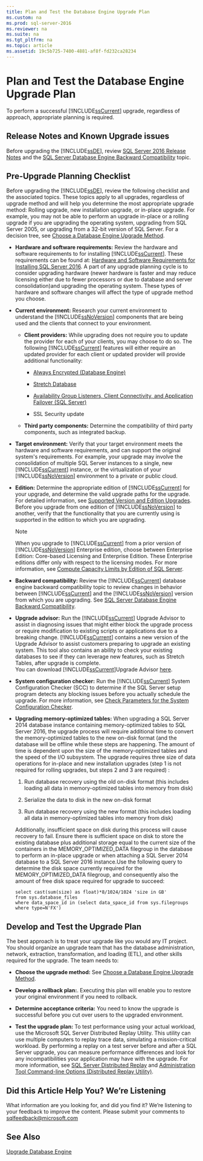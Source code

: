 ```yaml
---
title: Plan and Test the Database Engine Upgrade Plan
ms.custom: na
ms.prod: sql-server-2016
ms.reviewer: na
ms.suite: na
ms.tgt_pltfrm: na
ms.topic: article
ms.assetid: 19c5b725-7400-4881-af8f-fd232ca28234
---
```

# Plan and Test the Database Engine Upgrade Plan
  To perform a successful [!INCLUDE[ssCurrent](../../Token\Other/ssCurrent_md.md)] upgrade, regardless of approach, appropriate planning is required.  
  
## Release Notes and Known Upgrade issues  
 Before upgrading the [!INCLUDE[ssDE](../../Token\Other/ssDE_md.md)], review [SQL Server 2016 Release Notes](../../Topics\TopicNameNotContainA/SQL-Server-2016-Release-Notes.md) and the [SQL Server Database Engine Backward Compatibility](../../Topics\TopicNameNotContainA/SQL-Server-Database-Engine-Backward-Compatibility.md) topic.  
  
## Pre\-Upgrade Planning Checklist  
 Before upgrading the [!INCLUDE[ssDE](../../Token\Other/ssDE_md.md)], review the following checklist and the associated topics. These topics apply to all upgrades, regardless of upgrade method and will help you determine the most appropriate upgrade method: Rolling upgrade, new installation upgrade, or in\-place upgrade. For example, you may not be able to perform an upgrade in\-place or a rolling upgrade if you are upgrading the operating system, upgrading from SQL Server 2005, or upgrading from a 32\-bit version of SQL Server. For a decision tree, see [Choose a Database Engine Upgrade Method](../../Topics\TopicNameContainA/Choose-a-Database-Engine-Upgrade-Method.md).  
  
-   **Hardware and software requirements:** Review the hardware and software requirements to for installing [!INCLUDE[ssCurrent](../../Token\Other/ssCurrent_md.md)]. These requirements can be found at: [Hardware and Software Requirements for Installing SQL Server 2016](../../Topics\TopicNameNotContainA/Hardware-and-Software-Requirements-for-Installing-SQL-Server-2016.md). A part of any upgrade planning cycle is to consider upgrading hardware \(newer hardware is faster and may reduce licensing either due to fewer processors or due to database and server consolidation\)and upgrading the operating system. These types of hardware and software changes will affect the type of upgrade method you choose.  
  
-   **Current environment:** Research your current environment to understand the [!INCLUDE[ssNoVersion](../../Token\Other/ssNoVersion_md.md)] components that are being used and the clients that connect to your environment.  
  
    -   **Client providers:** While upgrading does not require you to update the provider for each of your clients, you may choose to do so. The following [!INCLUDE[ssCurrent](../../Token\Other/ssCurrent_md.md)] features will either require an updated provider for each client or  updated provider will provide additional functionality:  
  
        -   [Always Encrypted &#40;Database Engine&#41;](../Topic/Always%20Encrypted%20\(Database%20Engine\).md)  
  
        -   [Stretch Database](../../Topics\TopicNameNotContainA/Stretch-Database.md)  
  
        -   [Availability Group Listeners, Client Connectivity, and Application Failover &#40;SQL Server&#41;](../Topic/Availability%20Group%20Listeners,%20Client%20Connectivity,%20and%20Application%20Failover%20\(SQL%20Server\).md)  
  
        -   SSL Security update  
  
    -   **Third party components:** Determine the compatibility of third party components, such as integrated backup.  
  
-   **Target environment:** Verify that your target environment meets the hardware and software requirements, and can support the original system's requirements. For example, your upgrade may involve the consolidation of multiple SQL Server instances to a single, new [!INCLUDE[ssCurrent](../../Token\Other/ssCurrent_md.md)] instance, or the virtualization of your [!INCLUDE[ssNoVersion](../../Token\Other/ssNoVersion_md.md)] environment to a private or public cloud.  
  
-   **Edition:** Determine the appropriate edition of [!INCLUDE[ssCurrent](../../Token\Other/ssCurrent_md.md)] for your upgrade, and determine the valid upgrade paths for the upgrade. For detailed information, see [Supported Version and Edition Upgrades](../../Topics\TopicNameNotContainA/Supported-Version-and-Edition-Upgrades.md). Before you upgrade from one edition of [!INCLUDE[ssNoVersion](../../Token\Other/ssNoVersion_md.md)] to another, verify that the functionality that you are currently using is supported in the edition to which you are upgrading.  
  
    > [!NOTE]  
    >  When you upgrade to [!INCLUDE[ssCurrent](../../Token\Other/ssCurrent_md.md)] from a prior version of [!INCLUDE[ssNoVersion](../../Token\Other/ssNoVersion_md.md)] Enterprise edition, choose between Enterprise Edition: Core\-based Licensing and Enterprise Edition. These Enterprise editions differ only with respect to the licensing modes. For more information, see [Compute Capacity Limits by Edition of SQL Server](../../Topics\TopicNameNotContainA/Compute-Capacity-Limits-by-Edition-of-SQL-Server.md).  
  
-   **Backward compatibility:** Review the [!INCLUDE[ssCurrent](../../Token\Other/ssCurrent_md.md)] database engine  backward compatibility topic to review changes in behavior between [!INCLUDE[ssCurrent](../../Token\Other/ssCurrent_md.md)] and the [!INCLUDE[ssNoVersion](../../Token\Other/ssNoVersion_md.md)] version from which you are upgrading. See [SQL Server Database Engine Backward Compatibility](../../Topics\TopicNameNotContainA/SQL-Server-Database-Engine-Backward-Compatibility.md).  
  
-   **Upgrade advisor:**  Run the [!INCLUDE[ssCurrent](../../Token\Other/ssCurrent_md.md)] Upgrade Advisor to assist in diagnosing issues that might either block the upgrade process or require modification to existing scripts or applications due to a breaking change. [!INCLUDE[ssCurrent](../../Token\Other/ssCurrent_md.md)] contains a new version of the Upgrade Advisor to assist customers preparing to upgrade an existing system.  This tool also contains an ability to check your existing databases to see if they can leverage new features, such as Stretch Tables, after upgrade is complete.   
    You can download [!INCLUDE[ssCurrent](../../Token\Other/ssCurrent_md.md)]Upgrade Advisor  [here](https://www.microsoft.com/en-us/download/details.aspx?id=48119).  
  
-   **System configuration checker:**  Run the [!INCLUDE[ssCurrent](../../Token\Other/ssCurrent_md.md)] System Configuration Checker \(SCC\) to determine if the SQL Server setup program detects any blocking issues before you actually schedule the upgrade. For more information, see [Check Parameters for the System Configuration Checker](../../Topics\TopicNameNotContainA/Check-Parameters-for-the-System-Configuration-Checker.md).  
  
-   **Upgrading memory\-optimized tables:** When upgrading a SQL Server 2014 database instance containing memory\-optimized tables to SQL Server 2016, the upgrade process will require additional time to convert the memory\-optimized  tables to the new on\-disk format \(and the database will be offline while these steps are happening.   The amount of time is dependent upon the size of the memory\-optimized tables and the speed of the I\/O subsystem. The upgrade requires three size of data operations for in\-place and new installation upgrades \(step 1 is not required for rolling upgrades, but steps 2 and 3 are required\) :  
  
    1.  Run database recovery using the old on\-disk format \(this includes loading all data in memory\-optimized tables into memory from disk\)  
  
    2.  Serialize the data to disk in the new on\-disk format  
  
    3.  Run database recovery using the new format \(this includes loading all data in memory\-optimized tables into memory from disk\)  
  
     Additionally, insufficient space on disk during this process will cause recovery to fail. Ensure there is sufficient space on disk to store the existing database plus additional storage equal to the current size of the containers in the MEMORY\_OPTIMIZED\_DATA filegroup in the database to perform an in\-place upgrade or when attaching a SQL Server 2014 database to a SQL Server 2016 instance.Use the following query to determine the disk space currently required for the MEMORY\_OPTIMIZED\_DATA filegroup, and consequently also the amount of free disk space required for upgrade to succeed:  
  
    ```  
    select cast(sum(size) as float)*8/1024/1024 'size in GB'   
    from sys.database_files  
    where data_space_id in (select data_space_id from sys.filegroups where type=N'FX')  
    ```  
  
## Develop and Test the Upgrade Plan  
 The best approach is to treat your upgrade like you would any IT project. You should organize an upgrade team that has the database administration, network, extraction, transformation, and loading \(ETL\), and other skills required for the upgrade. The team needs to:  
  
-   **Choose the upgrade method:** See [Choose a Database Engine Upgrade Method](../../Topics\TopicNameContainA/Choose-a-Database-Engine-Upgrade-Method.md).  
  
-   **Develop a rollback plan:**. Executing this plan will enable you to restore your original environment if you need to rollback.  
  
-   **Determine acceptance criteria:** You need to know the upgrade is successful before you cut over users to the upgraded environment.  
  
-   **Test the upgrade plan:** To test performance using your actual workload, use the Microsoft SQL Server Distributed Replay Utility. This utility can use multiple computers to replay trace data, simulating a mission\-critical workload. By performing a replay on a test server before and after a SQL Server upgrade, you can measure performance differences and look for any incompatibilities your application may have with the upgrade. For more information, see [SQL Server Distributed Replay](../../Topics\TopicNameNotContainA/SQL-Server-Distributed-Replay.md) and [Administration Tool Command-line Options &#40;Distributed Replay Utility&#41;](../Topic/Administration%20Tool%20Command-line%20Options%20\(Distributed%20Replay%20Utility\).md).  
  
## Did this Article Help You? We’re Listening  
 What information are you looking for, and did you find it? We’re listening to your feedback to improve the content. Please submit your comments to [sqlfeedback@microsoft.com](mailto:sqlfeedback@microsoft.com?subject=Your%20feedback%20about%20the%20Plan%20and%20Test%20the%20Database%20Engine%20Upgrade%20Plan%20page)  
  
## See Also  
 [Upgrade Database Engine](../../Topics\TopicNameNotContainA/Upgrade-Database-Engine.md)  
  
  